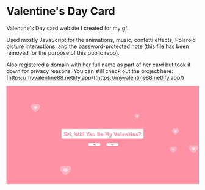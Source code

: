 # Valentine's Day Card

Valentine's Day card website I created for my gf. 

Used mostly JavaScript for the animations, music, confetti effects, Polaroid picture interactions, and the password-protected note (this file has been removed for the purpose of this public repo).

Also registered a domain with her full name as part of her card but took it down for privacy reasons. You can still check out the project here: [https://myvalentine88.netlify.app/](https://myvalentine88.netlify.app/)


![Valentine's Day Card Gif](./assets/valentinesDemo1.gif)
